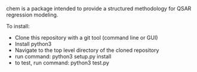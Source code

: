 chem is a package intended to provide a structured methodology for QSAR regression modeling.

To install:
* Clone this repository with a git tool (command line or GUI)
* Install python3
* Navigate to the top level directory of the cloned repository
* run command: python3 setup.py install
* to test, run command: python3 test.py
